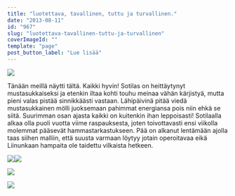 ```yaml
---
title: "luotettava, tavallinen, tuttu ja turvallinen."
date: "2013-08-11"
id: "967"
slug: "luotettava-tavallinen-tuttu-ja-turvallinen"
coverImageId: ""
template: "page"
post_button_label: "Lue lisää"
---
```


[![](/images/IMG_1693_.png)](http://2.bp.blogspot.com/-Sg8XRSVd40I/Uge3sISXNaI/AAAAAAAAGnU/DHn3N2ph37k/s1600/IMG_1693_.png)

  

Tänään meillä näytti tältä. Kaikki hyvin! Sotilas on heittäytynyt mustasukkaiseksi ja etenkin iltaa kohti touhu meinaa vähän kärjistyä, mutta pieni valas pistää sinnikkäästi vastaan. Lähipäivinä pitää viedä mustasukkainen mölli juoksemaan pahimmat energiansa pois niin ehkä se siitä. Suurimman osan ajasta kaikki on kuitenkin ihan leppoisasti! Sotilaalla alkaa olla puoli vuotta viime raspauksesta, joten toivottavasti ensi viikolla molemmat pääsevät hammastarkastukseen. Pää on alkanut lentämään ajolla taas siihen malliin, että suusta varmaan löytyy jotain operoitavaa eikä Liinunkaan hampaita ole taidettu vilkaista hetkeen.

  

[![](/images/IMG_1706.png)](http://1.bp.blogspot.com/-0HQrKJP5bhg/Uge3uI-PD1I/AAAAAAAAGng/C5lFhZSTglM/s1600/IMG_1706.png)[![](/images/IMG_1690.png)](http://1.bp.blogspot.com/-WtP-NnR0z7M/Uge3veQRR7I/AAAAAAAAGns/IjmFlOzH4Gk/s1600/IMG_1690.png)

  

[![](/images/IMG_1708.png)](http://2.bp.blogspot.com/--evjUtUSNwM/Uge3t5HTQuI/AAAAAAAAGnc/8cwQoQPgAGg/s1600/IMG_1708.png)

  

[![](/images/ak.png)](http://4.bp.blogspot.com/-9ij7trwbmJ4/Uge4Mnci3bI/AAAAAAAAGn0/DuVOR1e-7ws/s1600/ak.png)
